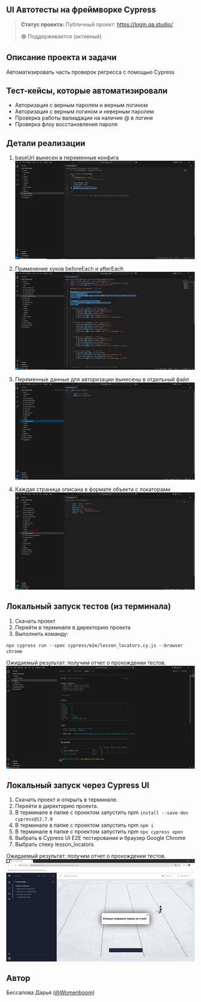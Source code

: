 <h2>UI Автотесты на фреймворке Cypress</h2>

> **Статус проекта:**
> Публичный проект: https://login.qa.studio/
> 
> 🟢 Поддерживается (активный) 

## Описание проекта и задачи
Автоматизировать часть проверок регресса с помощью Cypress

## Тест-кейсы, которые автоматизировали
* Авторизация с верным паролем и верным логином
* Авторизация c верным логином и неверным паролем
* Проверка работы валиадации на наличие @ в логине
* Проверка флоу восстановления пароля

## Детали реализации

1. baseUrl вынесен в переменные конфига
![image](https://raw.githubusercontent.com/QADarya/cypress.js/refs/heads/main/baseUrl%20.jpg)

2. Применение хуков beforeEach и afterEach
![image](https://raw.githubusercontent.com/QADarya/cypress.js/refs/heads/main/beforeEach%2CafterEach.jpg)

3. Переменные данные для авторизации вынесены в отдельный файл
![image](https://raw.githubusercontent.com/QADarya/cypress.js/refs/heads/main/default_data.jpg)

4. Каждая страница описана в формате объекта с локаторами
![image](https://raw.githubusercontent.com/QADarya/cypress.js/refs/heads/main/locators.jpg)

## Локальный запуск тестов (из терминала)
1. Скачать проект
2. Перейти в терминале в директорию проекта
2. Выполнить команду:
```
npx cypress run --spec cypress/e2e/lesson_locators.cy.js --browser chrome
```
Ожидаемый результат: получим отчет о прохождении тестов.
![image](https://raw.githubusercontent.com/QADarya/cypress.js/refs/heads/main/terminal.jpg)


## Локальный запуск через Cypress UI
1. Скачать проект и открыть в терминале.
2. Перейти в директорию проекта.
3. В терминале в папке с проектом запустить npm `install --save-dev cypress@12.7.0`
4. В терминале в папке с проектом запустить npm `npm i`
5. В терминале в папке с проектом запустить npm `npx cypress open`
6. Выбрать в Cypress UI E2E тестирование и браузер Google Chrome
7. Выбрать спеку lesson_locators

Ожидаемый результат: получим отчет о прохождении тестов.
![image](https://raw.githubusercontent.com/QADarya/cypress.js/refs/heads/main/result.jpg)


## Автор
Бессалова Дарья ([@Womenboom](https://t.me/Womenboom))
